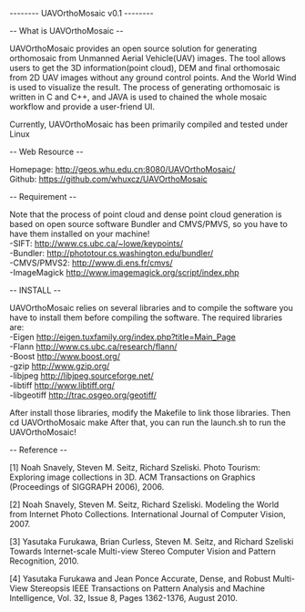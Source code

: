 -------- UAVOrthoMosaic v0.1 --------

-- What is UAVOrthoMosaic --

UAVOrthoMosaic provides an open source solution for generating orthomosaic from Unmanned Aerial Vehicle(UAV) images. The tool allows users to get the 3D information(point cloud), DEM and final orthomosaic from 2D UAV images without any ground control points. And the World Wind is used to visualize the result. The process of generating orthomosaic is written in C and C++, and JAVA is used to chained the whole mosaic workflow and provide a user-friend UI.

Currently, UAVOrthoMosaic has been primarily compiled and tested under Linux

-- Web Resource --

Homepage: http://geos.whu.edu.cn:8080/UAVOrthoMosaic/ <br/>
Github: https://github.com/whuxcz/UAVOrthoMosaic

-- Requirement --

Note that the process of point cloud and dense point cloud generation is based on open source software Bundler and CMVS/PMVS, so you have to have them installed on your machine! <br/>
-SIFT: http://www.cs.ubc.ca/~lowe/keypoints/ <br/>
-Bundler: http://phototour.cs.washington.edu/bundler/ <br/>
-CMVS/PMVS2: http://www.di.ens.fr/cmvs/ <br/>
-ImageMagick http://www.imagemagick.org/script/index.php

-- INSTALL --

UAVOrthoMosaic relies on several libraries and to compile the software you have to install them before compiling the software. The required libraries are: <br/>
-Eigen http://eigen.tuxfamily.org/index.php?title=Main_Page <br/>
-Flann http://www.cs.ubc.ca/research/flann/ <br/>
-Boost http://www.boost.org/ <br/>
-gzip http://www.gzip.org/ <br/>
-libjpeg http://libjpeg.sourceforge.net/ <br/>
-libtiff http://www.libtiff.org/ <br/>
-libgeotiff http://trac.osgeo.org/geotiff/

After install those libraries, modify the Makefile to link those libraries. Then cd UAVOrthoMosaic make After that, you can run the launch.sh to run the UAVOrthoMosaic!

-- Reference --

[1] Noah Snavely, Steven M. Seitz, Richard Szeliski. Photo Tourism: Exploring image collections in 3D. ACM Transactions on Graphics (Proceedings of SIGGRAPH 2006), 2006.

[2] Noah Snavely, Steven M. Seitz, Richard Szeliski. Modeling the World from Internet Photo Collections. International Journal of Computer Vision, 2007.

[3] Yasutaka Furukawa, Brian Curless, Steven M. Seitz, and Richard Szeliski Towards Internet-scale Multi-view Stereo Computer Vision and Pattern Recognition, 2010.

[4] Yasutaka Furukawa and Jean Ponce Accurate, Dense, and Robust Multi-View Stereopsis IEEE Transactions on Pattern Analysis and Machine Intelligence, Vol. 32, Issue 8, Pages 1362-1376, August 2010.
